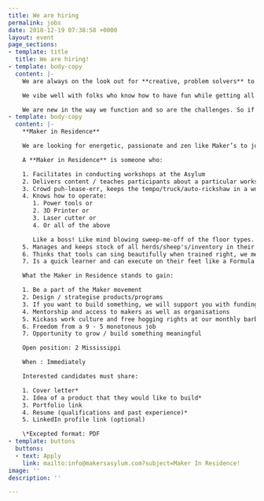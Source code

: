```yaml
---
title: We are hiring
permalink: jobs
date: 2018-12-19 07:38:58 +0000
layout: event
page_sections:
- template: title
  title: We are hiring!
- template: body-copy
  content: |-
    We are always on the look out for **creative, problem solvers** to join our small and effective team both in Mumbai & Delhi. We don't necessarily identify with a workplace but a space where you get a bit of frustration, madness, noise, euphoria, adventure, laughter, memories, new bonds and connections and a lot of growth, both personal and professional.

    We vibe well with folks who know how to have fun while getting all the tasks at hand checked out from the to-do list.

    We are new in the way we function and so are the challenges. So if you are up for a dynamic workplace like our's we have some challenges for you! Are you up for it?
- template: body-copy
  content: |-
    **Maker in Residence**

    We are looking for energetic, passionate and zen like Maker’s to join our small and effective team at the Asylum’s space in **Mumbai**. The role is simple but comes with a truck load of responsibilities and will keep you on the tip of your toes, quite literally, well maybe sometimes you’ll get to breathe, we are not promising. Jokes aside, we are looking for someone who can organise and execute tasks like it’s nobody’s business!

    A **Maker in Residence** is someone who:

    1. Facilitates in conducting workshops at the Asylum
    2. Delivers content / teaches participants about a particular workshop while juggling knives set on fire, we mean to say questions thrown by participants in a workshop
    3. Crowd puh-lease-err, keeps the tempo/truck/auto-rickshaw in a workshop high. No dull moments. Experience is the keyword. We want it to be like Disneyland/Chocolate factory.
    4. Knows how to operate:
       1. Power tools or
       2. 3D Printer or
       3. Laser cutter or
       4. Or all of the above

       Like a boss! Like mind blowing sweep-me-off of the floor types. You got the point, right?
    5. Manages and keeps stock of all herds/sheep's/inventory in their respective labs
    6. Thinks that tools can sing beautifully when trained right, we mean that they are maintained, greased, test run-ned from time-to-time
    7. Is a quick learner and can execute on their feet like a Formula 1 pit crew.

    What the Maker in Residence stands to gain:

    1. Be a part of the Maker movement
    2. Design / strategise products/programs
    3. If you want to build something, we will support you with funding of upto 1 Lac INR
    4. Mentorship and access to makers as well as organisations
    5. Kickass work culture and free hogging rights at our monthly barbeque evenings
    6. Freedom from a 9 - 5 monotonous job
    7. Opportunity to grow / build something meaningful

    Open position: 2 Mississippi

    When : Immediately

    Interested candidates must share:

    1. Cover letter*
    2. Idea of a product that they would like to build*
    3. Portfolio link
    4. Resume (qualifications and past experience)*
    5. LinkedIn profile link (optional)

    \*Excepted format: PDF
- template: buttons
  buttons:
  - text: Apply
    link: mailto:info@makersasylum.com?subject=Maker In Residence!
image: ''
description: ''

---
```

